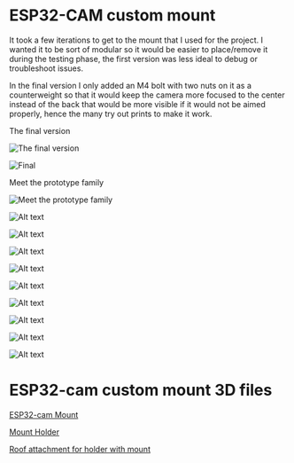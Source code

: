 # ESP32-CAM custom mount

It took a few iterations to get to the mount that I used for the project.
I wanted it to be sort of modular so it would be easier to place/remove it during the testing phase, the first version was less ideal to debug or troubleshoot issues.

In the final version I only added an M4 bolt with two nuts on it as a counterweight so that it would keep the camera more focused to the center instead of the back that would be more visible if it would not be aimed properly, hence the many try out prints to make it work.

The final version

![The final version](<pic/OnlyFeathers 3D model final.JPEG>)

![Final](<pic/OnlyFeathers (7).JPEG>)


Meet the prototype family

![Meet the prototype family](<pic/OnlyFeathers 3D prototypes (1).JPEG>)

![Alt text](<pic/OnlyFeathers 3D prototypes (1).JPG>) 

![Alt text](<pic/OnlyFeathers 3D prototypes (2).JPEG>) 

![Alt text](<pic/OnlyFeathers 3D prototypes (3).JPEG>) 

![Alt text](<pic/OnlyFeathers 3D prototypes (4).JPEG>) 

![Alt text](<pic/OnlyFeathers 3D prototypes (5).JPEG>) 

![Alt text](<pic/OnlyFeathers 3D prototypes (6).JPEG>) 

![Alt text](<pic/OnlyFeathers 3D prototypes (7).JPEG>) 

![Alt text](<pic/OnlyFeathers 3D prototypes (8).JPEG>) 

![Alt text](<pic/OnlyFeathers 3D prototypes (9).JPEG>)



# ESP32-cam custom mount 3D files 
[ESP32-cam Mount](3D-files/OnlyFeathers_Mount420_finalv1.stl)

[Mount Holder](3D-files/OnlyFeathers_Mount420_holder_finalv1.stl)

[Roof attachment for holder with mount](3D-files/OnlyFeathers_Mount420_roofpart_finalv1.stl)
